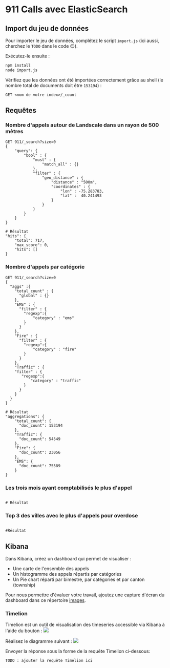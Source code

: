 # 911 Calls avec ElasticSearch

## Import du jeu de données

Pour importer le jeu de données, complétez le script `import.js` (ici aussi, cherchez le `TODO` dans le code :wink:).

Exécutez-le ensuite :

```bash
npm install
node import.js
```

Vérifiez que les données ont été importées correctement grâce au shell (le nombre total de documents doit être `153194`) :

```
GET <nom de votre index>/_count
```

## Requêtes

### Nombre d'appels autour de Landscale dans un rayon de 500 mètres

```
GET 911/_search?size=0
{
    "query": {
        "bool" : {
            "must" : {
                "match_all" : {}
            },
            "filter" : {
                "geo_distance" : {
                    "distance" : "500m",
                    "coordinates" : {
                        "lon" : -75.283783,
                        "lat" :  40.241493
                    }
                }
            }
        }
    }
}

# Résultat
"hits": {
    "total": 717,
    "max_score": 0,
    "hits": []
}
```

### Nombre d'appels par catégorie

```
GET 911/_search?size=0
{
  "aggs" :{
    "total_count" : {
      "global" : {}
    },
    "EMS" : {
      "filter" : {
        "regexp":{
            "category" : "ems"
        }
      } 
    },
    "Fire" : {
      "filter" : {
        "regexp":{
            "category" : "fire"
        }
      } 
    },
    "Traffic" : {
    "filter" : {
       "regexp":{
           "category" : "traffic"
        }
      } 
    }
  }
}

# Résultat
"aggregations": {
    "total_count": {
      "doc_count": 153194
    },
    "Traffic": {
      "doc_count": 54549
    },
    "Fire": {
      "doc_count": 23056
    },
    "EMS": {
      "doc_count": 75589
    }
}
```


### Les trois mois ayant comptabilisés le plus d'appel

```

# Résultat

```

### Top 3 des villes avec le plus d'appels pour overdose

```

#Résultat

```

## Kibana

Dans Kibana, créez un dashboard qui permet de visualiser :

* Une carte de l'ensemble des appels
* Un histogramme des appels répartis par catégories
* Un Pie chart réparti par bimestre, par catégories et par canton (township)

Pour nous permettre d'évaluer votre travail, ajoutez une capture d'écran du dashboard dans ce répertoire [images](images).

### Timelion
Timelion est un outil de visualisation des timeseries accessible via Kibana à l'aide du bouton : ![](images/timelion.png)

Réalisez le diagramme suivant :
![](images/timelion-chart.png)

Envoyer la réponse sous la forme de la requête Timelion ci-dessous:  

```
TODO : ajouter la requête Timelion ici
```
